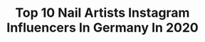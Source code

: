 ---
title: Top 10 Nail Artists Instagram Influencers In Germany In 2020
description: >-
  Find top nail artists Instagram influencers in Germany in 2020. Most popular hashtags: #nails #nailjunkie #blacknails #manicure.
platform: Instagram
profiles:
  - username: "toxicvanitynails"
    fullname: >-
      𝚂𝚒𝚕
    location: "Germany"
    followers: 47937
    engagement: 986
    commentsToLikes: 0.111587
    id: ck8t7huzxguzi0j788nqsbvfl
    verified: false
    hashtags: "#meridanails, #tangled, #moananails, #vaiananails"
  - username: "nailfashionbyjenny"
    fullname: >-
      NailfashionbyJenny
    location: "Germany"
    followers: 5757
    engagement: 2212
    commentsToLikes: 0.046615
    id: ck8tbjhxbvxz00j78hcgohlwm
    verified: false
    hashtags: "#blacknails, #naglar, #almondnails, #classynails"
  - username: "anesabeauty.official"
    fullname: >-
      AnesaBeautyOfficial
    location: "Germany"
    followers: 26055
    engagement: 283
    commentsToLikes: 0.061887
    id: ck8tcxe1j11qg0j78j5b30m77
    verified: false
    hashtags: "#max4ultimate, #nail, #nailsmagazine, #nailgoals"
  - username: "eve_tran"
    fullname: >-
      🌸Eve Tran💅🏻
    location: "Germany"
    followers: 60586
    engagement: 163
    commentsToLikes: 0.023210
    id: ck15uaak5m6s50i19juripm55
    verified: false
    hashtags: "#sparkles, #notpolish, #ombrenails, #pretty"
  - username: "janas.polish.art"
    fullname: >-
      Tatjana S.
    location: "Germany"
    followers: 5222
    engagement: 1471
    commentsToLikes: 0.045918
    id: ckap5fgtqbfug0i783ilmjmyf
    verified: false
    hashtags: "#4nailfriends, #kassel, #nailjunkie, #americanstyle"
  - username: "lizaliwi"
    fullname: >-
      🌙🖤 LIZA WINTER 🖤🌙
    location: "Germany"
    followers: 92028
    engagement: 150
    commentsToLikes: 0.012518
    id: ck5cie5m2shmv0i11p5li3g06
    verified: false
    hashtags: ""
  - username: "cocos_lieblingswelt"
    fullname: >-
      ᑕOᑕO’ᔕ ᒪIᗴᗷᒪIᑎᘜᔕᗯᗴᒪT
    location: "Germany"
    followers: 4459
    engagement: 1929
    commentsToLikes: 0.037509
    id: ckap6fuj9fq5v0i78iusfxain
    verified: false
    hashtags: "#schafska, #foodlover, #lebengenie, #inspo"
  - username: "_beautywithnadine_"
    fullname: >-
      Nadine
    location: "Germany"
    followers: 6701
    engagement: 929
    commentsToLikes: 0.167382
    id: ck8t538aa8oc90j78j7x1x53y
    verified: false
    hashtags: "#healthy, #pictureperfect, #maskselfie, #empressconcept"
  - username: "prettynailshop24.de"
    fullname: >-
      Jolifin - Pretty Nail Shop 24
    location: "Germany"
    followers: 51160
    engagement: 121
    commentsToLikes: 0.021451
    id: ck6u18qmzk9vf0j71to2c2c3n
    verified: false
    hashtags: "#videotutorial, #witzigespr, #nailsoftheday, #jolifinstore"
  - username: "christianschild"
    fullname: >-
      Chris
    location: "Germany"
    followers: 47384
    engagement: 232
    commentsToLikes: 0.059231
    id: ck0tw81szebbp0i19vpzlripo
    verified: false
    hashtags: "#eyebrows, #bazaarbeauty, #flower, #darkeyeshadow"
---